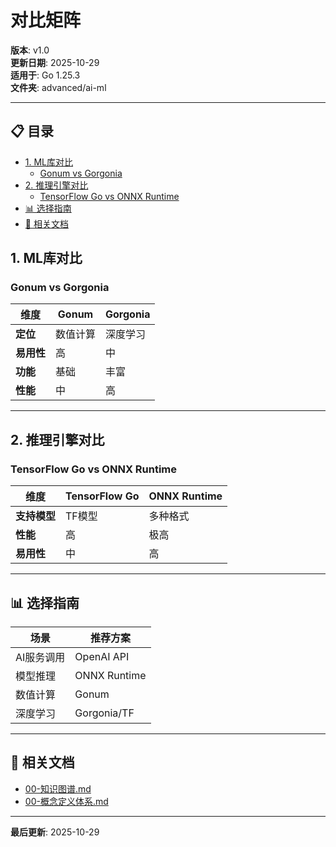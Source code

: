 ﻿# 对比矩阵

**版本**: v1.0  
**更新日期**: 2025-10-29  
**适用于**: Go 1.25.3  
**文件夹**: advanced/ai-ml

---

## 📋 目录


- [1. ML库对比](#1.-ml库对比)
  - [Gonum vs Gorgonia](#gonum-vs-gorgonia)
- [2. 推理引擎对比](#2.-推理引擎对比)
  - [TensorFlow Go vs ONNX Runtime](#tensorflow-go-vs-onnx-runtime)
- [📊 选择指南](#选择指南)
- [🔗 相关文档](#相关文档)

## 1. ML库对比

### Gonum vs Gorgonia

| 维度 | Gonum | Gorgonia |
|------|-------|----------|
| **定位** | 数值计算 | 深度学习 |
| **易用性** | 高 | 中 |
| **功能** | 基础 | 丰富 |
| **性能** | 中 | 高 |

---

## 2. 推理引擎对比

### TensorFlow Go vs ONNX Runtime

| 维度 | TensorFlow Go | ONNX Runtime |
|------|--------------|--------------|
| **支持模型** | TF模型 | 多种格式 |
| **性能** | 高 | 极高 |
| **易用性** | 中 | 高 |

---

## 📊 选择指南

| 场景 | 推荐方案 |
|------|---------|
| AI服务调用 | OpenAI API |
| 模型推理 | ONNX Runtime |
| 数值计算 | Gonum |
| 深度学习 | Gorgonia/TF |

---

## 🔗 相关文档

- [00-知识图谱.md](./00-知识图谱.md)
- [00-概念定义体系.md](./00-概念定义体系.md)

---

**最后更新**: 2025-10-29

